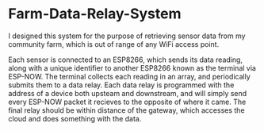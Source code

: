 # Farm-Data-Relay-System

I designed this system for the purpose of retrieving sensor data from my community farm, which is out of range of any WiFi access point.

Each sensor is connected to an ESP8266, which sends its data reading, along with a unique identifier to another ESP8266 known as the terminal via ESP-NOW. The terminal collects each reading in an array, and periodically submits them to a data relay. Each data relay is programmed with the address of a device both upsteam and downstream, and will simply send every ESP-NOW packet it recieves to the opposite of where it came. The final relay should be within distance of the gateway, which accesses the cloud and does something with the data.

